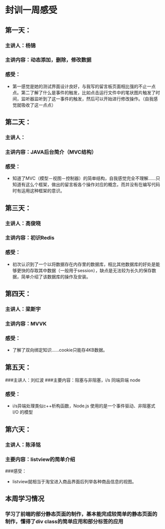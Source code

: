 # 封训一周感受 
## 第一天： 
### 主讲人：杨锦 
### 主讲内容：动态添加，删除，修改数据 
### 感受：
- 第一感觉是她的测试界面设计良好，与我写的留言板页面相比强的不止一点点。第二了解了什么是事件的触发，比如点击运行文件中的笔状图片触发了时间，监听器监听到了这一事件的触发，然后可以开始进行修改操作。（自我感觉就吸收了这一点点） 
## 第二天： 
### 主讲人： 
### 主讲内容：JAVA后台简介（MVC结构） 
### 感受：
- 知道了MVC（模型－视图－控制器）的简单结构，自我感觉完全不理解……只知道有这么个框架，做出的留言板各个操作对应的概念，而并没有在编写代码时有运用这种框架的意识。 
## 第三天：  
### 主讲人：高俊晓  
### 主讲内容：初识Redis  
### 感受：
- 初次认识到了一个以将数据存在内存里的数据库，相比其他数据库的好处是能够更快的存取其中数据（一般用于session），缺点是无法较为长久的保存数据，简单介绍了该数据库的操作及安装。 
## 第四天：  
### 主讲人：梁斯宇  
### 主讲内容：MVVK  
### 感受：
- 了解了双向绑定知识……cookie只能存4KB数据。
## 第五天： 
###主讲人：刘红波 
###主要内容：阻塞与非阻塞，i/s 同端异端 node 
### 感受：
- i/s异端处理类似c++析构函数，Node.js 使用的是一个事件驱动、非阻塞式 I/O 的模型 
## 第六天：
### 主讲人：陈泽铭  
### 主要内容：listview的简单介绍 
###感受：
- listview就相当于淘宝进入商品界面后列举各种商品信息的视图。 
## 本周学习情况 
### 学习了前端的部分静态页面的制作，基本能完成较简单的静态页面的制作，懂得了div class的简单应用和部分标签的应用 